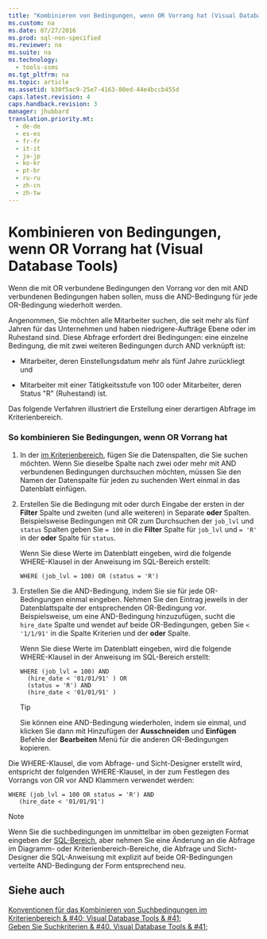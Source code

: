 ```yaml
---
title: "Kombinieren von Bedingungen, wenn OR Vorrang hat (Visual Database Tools)"
ms.custom: na
ms.date: 07/27/2016
ms.prod: sql-non-specified
ms.reviewer: na
ms.suite: na
ms.technology: 
  - tools-ssms
ms.tgt_pltfrm: na
ms.topic: article
ms.assetid: b30f5ac9-25e7-4163-80ed-44e4bccb455d
caps.latest.revision: 4
caps.handback.revision: 3
manager: jhubbard
translation.priority.mt: 
  - de-de
  - es-es
  - fr-fr
  - it-it
  - ja-jp
  - ko-kr
  - pt-br
  - ru-ru
  - zh-cn
  - zh-tw
---
```

# Kombinieren von Bedingungen, wenn OR Vorrang hat (Visual Database Tools)
Wenn die mit OR verbundene Bedingungen den Vorrang vor den mit AND verbundenen Bedingungen haben sollen, muss die AND-Bedingung für jede OR-Bedingung wiederholt werden.  
  
Angenommen, Sie möchten alle Mitarbeiter suchen, die seit mehr als fünf Jahren für das Unternehmen und haben niedrigere\-Aufträge Ebene oder im Ruhestand sind. Diese Abfrage erfordert drei Bedingungen: eine einzelne Bedingung, die mit zwei weiteren Bedingungen durch AND verknüpft ist:  
  
-   Mitarbeiter, deren Einstellungsdatum mehr als fünf Jahre zurückliegt und  
  
-   Mitarbeiter mit einer Tätigkeitsstufe von 100 oder Mitarbeiter, deren Status "R" (Ruhestand) ist.  
  
Das folgende Verfahren illustriert die Erstellung einer derartigen Abfrage im Kriterienbereich.  
  
### So kombinieren Sie Bedingungen, wenn OR Vorrang hat  
  
1.  In der [im Kriterienbereich](../content/Criteria-Pane--Visual-Database-Tools-.md), fügen Sie die Datenspalten, die Sie suchen möchten. Wenn Sie dieselbe Spalte nach zwei oder mehr mit AND verbundenen Bedingungen durchsuchen möchten, müssen Sie den Namen der Datenspalte für jeden zu suchenden Wert einmal in das Datenblatt einfügen.  
  
2.  Erstellen Sie die Bedingung mit oder durch Eingabe der ersten in der **Filter** Spalte und zweiten (und alle weiteren) in Separate **oder** Spalten. Beispielsweise Bedingungen mit OR zum Durchsuchen der `job_lvl` und `status` Spalten geben Sie `= 100` in die **Filter** Spalte für `job_lvl` und `= 'R'` in der **oder** Spalte für `status`.  
  
    Wenn Sie diese Werte im Datenblatt eingeben, wird die folgende WHERE-Klausel in der Anweisung im SQL-Bereich erstellt:  
  
    ```  
    WHERE (job_lvl = 100) OR (status = 'R')  
    ```  
  
3.  Erstellen Sie die AND-Bedingung, indem Sie sie für jede OR-Bedingungen einmal eingeben. Nehmen Sie den Eintrag jeweils in der Datenblattspalte der entsprechenden OR-Bedingung vor. Beispielsweise, um eine AND-Bedingung hinzuzufügen, sucht die `hire_date` Spalte und wendet auf beide OR-Bedingungen, geben Sie `< '1/1/91'` in die Spalte Kriterien und der **oder** Spalte.  
  
    Wenn Sie diese Werte im Datenblatt eingeben, wird die folgende WHERE-Klausel in der Anweisung im SQL-Bereich erstellt:  
  
    ```  
    WHERE (job_lvl = 100) AND   
      (hire_date < '01/01/91' ) OR  
      (status = 'R') AND   
      (hire_date < '01/01/91' )  
    ```  
  
    > [!TIP]  
    > Sie können eine AND-Bedingung wiederholen, indem sie einmal, und klicken Sie dann mit Hinzufügen der **Ausschneiden** und **Einfügen** Befehle der **Bearbeiten** Menü für die anderen OR-Bedingungen kopieren.  
  
Die WHERE-Klausel, die vom Abfrage- und Sicht-Designer erstellt wird, entspricht der folgenden WHERE-Klausel, in der zum Festlegen des Vorrangs von OR vor AND Klammern verwendet werden:  
  
```  
WHERE (job_lvl = 100 OR status = 'R') AND  
   (hire_date < '01/01/91')  
```  
  
> [!NOTE]  
> Wenn Sie die suchbedingungen im unmittelbar im oben gezeigten Format eingeben der [SQL-Bereich](../content/SQL-Pane--Visual-Database-Tools-.md), aber nehmen Sie eine Änderung an die Abfrage im Diagramm- oder Kriterienbereich-Bereiche, die Abfrage und Sicht-Designer die SQL-Anweisung mit explizit auf beide OR-Bedingungen verteilte AND-Bedingung der Form entsprechend neu.  
  
## Siehe auch  
[Konventionen für das Kombinieren von Suchbedingungen im Kriterienbereich & #40; Visual Database Tools & #41;](../content/Conventions-for-Combining-Search-Conditions-in-the-Criteria-Pane--Visual-Database-Tools-.md)  
[Geben Sie Suchkriterien & #40. Visual Database Tools & #41;](../content/Specify-Search-Criteria--Visual-Database-Tools-.md)  
  
